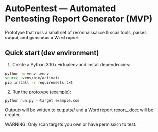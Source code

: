 # AutoPentest — Automated Pentesting Report Generator (MVP)

Prototype that runs a small set of reconnaissance & scan tools, parses output, and generates a Word report.

## Quick start (dev environment)

1. Create a Python 3.10+ virtualenv and install dependencies:

```bash
python -m venv .venv
source .venv/bin/activate
pip install -r requirements.txt
```

2. Run the prototype (example):

```
python run.py --target example.com
```

Outputs will be written to outputs/<target>/ and a Word report report\_<target>.docx will be created.

WARNING: Only scan targets you own or have permission to test.``
